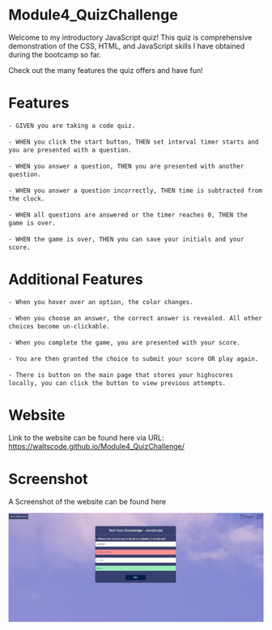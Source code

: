 # Module4_QuizChallenge

Welcome to my introductory JavaScript quiz! This quiz is comprehensive demonstration of the CSS, HTML, and JavaScript skills I have obtained during the bootcamp so far. 

Check out the many features the quiz offers and have fun!


# Features
```
- GIVEN you are taking a code quiz.

- WHEN you click the start button, THEN set interval timer starts and you are presented with a question.

- WHEN you answer a question, THEN you are presented with another question.

- WHEN you answer a question incorrectly, THEN time is subtracted from the clock.

- WHEN all questions are answered or the timer reaches 0, THEN the game is over.

- WHEN the game is over, THEN you can save your initials and your score.

```

# Additional Features
```
- When you hover over an option, the color changes.

- When you choose an answer, the correct answer is revealed. All other choices become un-clickable.

- When you complete the game, you are presented with your score. 

- You are then granted the choice to submit your score OR play again. 

- There is button on the main page that stores your highscores locally, you can click the button to view previous attempts. 

```

# Website
Link to the website can be found here via URL: 
https://waltscode.github.io/Module4_QuizChallenge/ 


# Screenshot
A Screenshot of the website can be found here

![Alt text](image-1.png)
